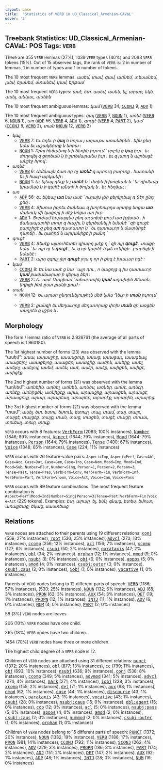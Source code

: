 ```yaml
---
layout: base
title:  'Statistics of VERB in UD_Classical_Armenian-CAVaL'
udver: '2'
---
```


## Treebank Statistics: UD_Classical_Armenian-CAVaL: POS Tags: `VERB`

There are 355 `VERB` lemmas (27%), 1039 `VERB` types (40%) and 2083 `VERB` tokens (15%).
Out of 15 observed tags, the rank of `VERB` is: 2 in number of lemmas, 1 in number of types and 1 in number of tokens.

The 10 most frequent `VERB` lemmas: <em>ասեմ, տամ, գամ, առնեմ, տեսանեմ, լսեմ, ելանեմ, մտանեմ, կամ, երթամ</em>

The 10 most frequent `VERB` types:  <em>ասէ, ետ, ասեմ, ասեն, ել, արար, եկն, ասել, անկաւ, ասեին</em>

The 10 most frequent ambiguous lemmas: <em>կամ</em> (<tt><a href="xcl_caval-pos-VERB.html">VERB</a></tt> 34, <tt><a href="xcl_caval-pos-CCONJ.html">CCONJ</a></tt> 9, <tt><a href="xcl_caval-pos-ADV.html">ADV</a></tt> 1)

The 10 most frequent ambiguous types:  <em>կալ</em> (<tt><a href="xcl_caval-pos-VERB.html">VERB</a></tt> 7, <tt><a href="xcl_caval-pos-NOUN.html">NOUN</a></tt> 1), <em>առնէ</em> (<tt><a href="xcl_caval-pos-VERB.html">VERB</a></tt> 6, <tt><a href="xcl_caval-pos-NOUN.html">NOUN</a></tt> 1), <em>առ</em> (<tt><a href="xcl_caval-pos-ADP.html">ADP</a></tt> 56, <tt><a href="xcl_caval-pos-VERB.html">VERB</a></tt> 4, <tt><a href="xcl_caval-pos-ADV.html">ADV</a></tt> 1), <em>գուցէ</em> (<tt><a href="xcl_caval-pos-VERB.html">VERB</a></tt> 4, <tt><a href="xcl_caval-pos-PART.html">PART</a></tt> 2), <em>կամ</em> (<tt><a href="xcl_caval-pos-CCONJ.html">CCONJ</a></tt> 8, <tt><a href="xcl_caval-pos-VERB.html">VERB</a></tt> 2), <em>տան</em> (<tt><a href="xcl_caval-pos-NOUN.html">NOUN</a></tt> 12, <tt><a href="xcl_caval-pos-VERB.html">VERB</a></tt> 2)


* <em>կալ</em>
  * <tt><a href="xcl_caval-pos-VERB.html">VERB</a></tt> 7: <em>Եւ եղեւ ի <b>կալ</b> ն նորա յ աղաւթս առանձինն . եին ընդ նմա եւ աշակերտք ն նորա :</em>
  * <tt><a href="xcl_caval-pos-NOUN.html">NOUN</a></tt> 1: <em>Որոյ հեծանոց ն ի ձեռին իւրում ՝ սրբել զ <b>կալ</b> իւր . եւ ժողովել զ ցորեան ն ի շտեմարանս իւր . եւ զ յարդ ն այրեսցէ անշէջ հրով :</em>
* <em>առնէ</em>
  * <tt><a href="xcl_caval-pos-VERB.html">VERB</a></tt> 6: <em>Ամենայն ծառ որ ոչ <b>առնէ</b> զ պտուղ բարւոք . հատանի եւ ի հաւր արկանի :</em>
  * <tt><a href="xcl_caval-pos-NOUN.html">NOUN</a></tt> 1: <em>Եւ ելեալ դեւք ն յ <b>առնէ</b> ն ՝ մտին ի խոզեան ն ՝ եւ դիմեաց երամակ ն ի գահէ անտի ի ծովակ ն . եւ հեղձաւ :</em>
* <em>առ</em>
  * <tt><a href="xcl_caval-pos-ADP.html">ADP</a></tt> 56: <em>Եւ եկեալ <b>առ</b> նա ասէ ՝ ուրախ լեր բերկրեալ դ Տէր ընդ քեզ :</em>
  * <tt><a href="xcl_caval-pos-VERB.html">VERB</a></tt> 4: <em>Յիսուս իբրեւ ծանեաւ զ խորհուրդս սրտից նոցա <b>առ</b> մանուկ մի կացոյց ի մէջ նոցա առ իւր</em>
  * <tt><a href="xcl_caval-pos-ADV.html">ADV</a></tt> 1: <em>Յորժամ երթայցես ընդ աւսոխի քում առ իշխան . ի ճանապարհի տուր զ հաշիւ ն զերծանել ի նմանէ ՝ զի գուցէ քարշիցէ զ քեզ <b>առ</b> դատաւոր ն ՝ եւ դատաւոր ն մատնիցէ դահճի . եւ դահիճ ն արկանիցէ ի բանդ ՝</em>
* <em>գուցէ</em>
  * <tt><a href="xcl_caval-pos-VERB.html">VERB</a></tt> 4: <em>Տեսէք այսուհետեւ զիարդ լսէք դ ՝ զի ոյր <b>գուցէ</b> . տացի նմա ՝ եւ ոյր ոչ ն <b>գուցէ</b> , եւ զ որ կարծէ ն թե ունիցի . բարձցի ի նմանէ :</em>
  * <tt><a href="xcl_caval-pos-PART.html">PART</a></tt> 2: <em>արդ զգոյշ լեր <b>գուցէ</b> լոյս դ որ ի քեզ է խաւար իցէ :</em>
* <em>կամ</em>
  * <tt><a href="xcl_caval-pos-CCONJ.html">CCONJ</a></tt> 8: <em>Եւ նա ասէ ց նա ՝ այր դու , ո կացոյց զ իս դատաւոր <b>կամ</b> բաժանարար ի վերայ ձեր :</em>
  * <tt><a href="xcl_caval-pos-VERB.html">VERB</a></tt> 2: <em>Եւ ասէ Մարիամ ՝ ահաւասիկ <b>կամ</b> աղախին Տեառն . եղիցի ինձ ըստ բանի քում :</em>
* <em>տան</em>
  * <tt><a href="xcl_caval-pos-NOUN.html">NOUN</a></tt> 12: <em>Եւ արար ընդունելութիւն մեծ նմա Ղեւի ի <b>տան</b> իւրում :</em>
  * <tt><a href="xcl_caval-pos-VERB.html">VERB</a></tt> 2: <em>քանզի եւ մեղաւորք մեղաւորաց փոխ <b>տան</b> զի առցեն անդրէն զ կշիռ ն :</em>

## Morphology

The form / lemma ratio of `VERB` is 2.926761 (the average of all parts of speech is 1.960180).

The 1st highest number of forms (23) was observed with the lemma “ասեմ”: <em>ասա, ասասջիք, ասասցուք, ասաց, ասացաւ, ասացեալ, ասացելոյ, ասացելոց, ասացեր, ասացից, ասեին, ասեիք, ասել, ասելոյ, ասելով, ասեմ, ասեն, ասէ, ասէր, ասէք, ասիցեն, ասիցէ, ասիցէք</em>.

The 2nd highest number of forms (21) was observed with the lemma “առնեմ”: <em>առնեին, առնել, առնեն, առնես, առներ, առնէ, առնէր, առնէք, առնիցեն, առնիցէք, արա, արասջիք, արասցեն, արասցէ, արասցուք, արար, արարեալ, արարեր, արարէք, արարին, արարից</em>.

The 3rd highest number of forms (21) was observed with the lemma “տամ”: <em>ասել, ետ, ետու, ետուն, ետուր, տալ, տամ, տայ, տայր, տայցէ, տայցէք, տայք, տան, տաց, տացեն, տացէ, տացի, տուաւ, տուեալ, տուր, տուք</em>.

`VERB` occurs with 8 features: <tt><a href="xcl_caval-feat-VerbForm.html">VerbForm</a></tt> (2083; 100% instances), <tt><a href="xcl_caval-feat-Number.html">Number</a></tt> (1846; 89% instances), <tt><a href="xcl_caval-feat-Aspect.html">Aspect</a></tt> (1644; 79% instances), <tt><a href="xcl_caval-feat-Mood.html">Mood</a></tt> (1644; 79% instances), <tt><a href="xcl_caval-feat-Person.html">Person</a></tt> (1644; 79% instances), <tt><a href="xcl_caval-feat-Tense.html">Tense</a></tt> (1400; 67% instances), <tt><a href="xcl_caval-feat-Voice.html">Voice</a></tt> (1348; 65% instances), <tt><a href="xcl_caval-feat-Case.html">Case</a></tt> (224; 11% instances)

`VERB` occurs with 26 feature-value pairs: `Aspect=Imp`, `Aspect=Perf`, `Case=Abl`, `Case=Acc`, `Case=Dat`, `Case=Gen`, `Case=Ins`, `Case=Nom`, `Mood=Imp`, `Mood=Ind`, `Mood=Sub`, `Number=Plur`, `Number=Sing`, `Person=1`, `Person=2`, `Person=3`, `Tense=Past`, `Tense=Pres`, `VerbForm=Conv`, `VerbForm=Fin`, `VerbForm=Inf`, `VerbForm=Part`, `VerbForm=Vnoun`, `Voice=Act`, `Voice=Cau`, `Voice=Pass`

`VERB` occurs with 89 feature combinations.
The most frequent feature combination is `Aspect=Perf|Mood=Ind|Number=Sing|Person=3|Tense=Past|VerbForm=Fin|Voice=Act` (229 tokens).
Examples: <em>ետ, արար, ել, եկն, գնաց, ետես, եմուտ, առաքեաց, եկաց, սաստեաց</em>


## Relations

`VERB` nodes are attached to their parents using 19 different relations: <tt><a href="xcl_caval-dep-conj.html">conj</a></tt> (559; 27% instances), <tt><a href="xcl_caval-dep-root.html">root</a></tt> (530; 25% instances), <tt><a href="xcl_caval-dep-advcl.html">advcl</a></tt> (273; 13% instances), <tt><a href="xcl_caval-dep-ccomp.html">ccomp</a></tt> (256; 12% instances), <tt><a href="xcl_caval-dep-acl.html">acl</a></tt> (156; 7% instances), <tt><a href="xcl_caval-dep-xcomp.html">xcomp</a></tt> (127; 6% instances), <tt><a href="xcl_caval-dep-csubj.html">csubj</a></tt> (50; 2% instances), <tt><a href="xcl_caval-dep-parataxis.html">parataxis</a></tt> (47; 2% instances), <tt><a href="xcl_caval-dep-obl.html">obl</a></tt> (34; 2% instances), <tt><a href="xcl_caval-dep-orphan.html">orphan</a></tt> (12; 1% instances), <tt><a href="xcl_caval-dep-nmod.html">nmod</a></tt> (9; 0% instances), <tt><a href="xcl_caval-dep-nsubj.html">nsubj</a></tt> (8; 0% instances), <tt><a href="xcl_caval-dep-obj.html">obj</a></tt> (6; 0% instances), <tt><a href="xcl_caval-dep-appos.html">appos</a></tt> (5; 0% instances), <tt><a href="xcl_caval-dep-amod.html">amod</a></tt> (4; 0% instances), <tt><a href="xcl_caval-dep-csubj-outer.html">csubj:outer</a></tt> (3; 0% instances), <tt><a href="xcl_caval-dep-csubj-caus.html">csubj:caus</a></tt> (2; 0% instances), <tt><a href="xcl_caval-dep-iobj.html">iobj</a></tt> (1; 0% instances), <tt><a href="xcl_caval-dep-vocative.html">vocative</a></tt> (1; 0% instances)

Parents of `VERB` nodes belong to 12 different parts of speech: <tt><a href="xcl_caval-pos-VERB.html">VERB</a></tt> (1186; 57% instances),  (530; 25% instances), <tt><a href="xcl_caval-pos-NOUN.html">NOUN</a></tt> (132; 6% instances), <tt><a href="xcl_caval-pos-ADJ.html">ADJ</a></tt> (65; 3% instances), <tt><a href="xcl_caval-pos-PRON.html">PRON</a></tt> (62; 3% instances), <tt><a href="xcl_caval-pos-AUX.html">AUX</a></tt> (54; 3% instances), <tt><a href="xcl_caval-pos-DET.html">DET</a></tt> (19; 1% instances), <tt><a href="xcl_caval-pos-PROPN.html">PROPN</a></tt> (12; 1% instances), <tt><a href="xcl_caval-pos-INTJ.html">INTJ</a></tt> (11; 1% instances), <tt><a href="xcl_caval-pos-ADV.html">ADV</a></tt> (6; 0% instances), <tt><a href="xcl_caval-pos-NUM.html">NUM</a></tt> (4; 0% instances), <tt><a href="xcl_caval-pos-PART.html">PART</a></tt> (2; 0% instances)

58 (3%) `VERB` nodes are leaves.

206 (10%) `VERB` nodes have one child.

365 (18%) `VERB` nodes have two children.

1454 (70%) `VERB` nodes have three or more children.

The highest child degree of a `VERB` node is 12.

Children of `VERB` nodes are attached using 31 different relations: <tt><a href="xcl_caval-dep-punct.html">punct</a></tt> (1372; 20% instances), <tt><a href="xcl_caval-dep-obl.html">obl</a></tt> (877; 13% instances), <tt><a href="xcl_caval-dep-cc.html">cc</a></tt> (799; 11% instances), <tt><a href="xcl_caval-dep-obj.html">obj</a></tt> (693; 10% instances), <tt><a href="xcl_caval-dep-nsubj.html">nsubj</a></tt> (636; 9% instances), <tt><a href="xcl_caval-dep-conj.html">conj</a></tt> (538; 8% instances), <tt><a href="xcl_caval-dep-ccomp.html">ccomp</a></tt> (349; 5% instances), <tt><a href="xcl_caval-dep-advmod.html">advmod</a></tt> (341; 5% instances), <tt><a href="xcl_caval-dep-advcl.html">advcl</a></tt> (274; 4% instances), <tt><a href="xcl_caval-dep-mark.html">mark</a></tt> (271; 4% instances), <tt><a href="xcl_caval-dep-iobj.html">iobj</a></tt> (228; 3% instances), <tt><a href="xcl_caval-dep-xcomp.html">xcomp</a></tt> (155; 2% instances), <tt><a href="xcl_caval-dep-det.html">det</a></tt> (71; 1% instances), <tt><a href="xcl_caval-dep-aux.html">aux</a></tt> (68; 1% instances), <tt><a href="xcl_caval-dep-nmod.html">nmod</a></tt> (62; 1% instances), <tt><a href="xcl_caval-dep-case.html">case</a></tt> (44; 1% instances), <tt><a href="xcl_caval-dep-discourse.html">discourse</a></tt> (43; 1% instances), <tt><a href="xcl_caval-dep-parataxis.html">parataxis</a></tt> (43; 1% instances), <tt><a href="xcl_caval-dep-vocative.html">vocative</a></tt> (43; 1% instances), <tt><a href="xcl_caval-dep-csubj.html">csubj</a></tt> (28; 0% instances), <tt><a href="xcl_caval-dep-nsubj-caus.html">nsubj:caus</a></tt> (15; 0% instances), <tt><a href="xcl_caval-dep-obl-agent.html">obl:agent</a></tt> (15; 0% instances), <tt><a href="xcl_caval-dep-cop.html">cop</a></tt> (12; 0% instances), <tt><a href="xcl_caval-dep-acl.html">acl</a></tt> (5; 0% instances), <tt><a href="xcl_caval-dep-nsubj-pass.html">nsubj:pass</a></tt> (5; 0% instances), <tt><a href="xcl_caval-dep-appos.html">appos</a></tt> (4; 0% instances), <tt><a href="xcl_caval-dep-amod.html">amod</a></tt> (2; 0% instances), <tt><a href="xcl_caval-dep-csubj-caus.html">csubj:caus</a></tt> (2; 0% instances), <tt><a href="xcl_caval-dep-nummod.html">nummod</a></tt> (2; 0% instances), <tt><a href="xcl_caval-dep-csubj-outer.html">csubj:outer</a></tt> (1; 0% instances), <tt><a href="xcl_caval-dep-orphan.html">orphan</a></tt> (1; 0% instances)

Children of `VERB` nodes belong to 15 different parts of speech: <tt><a href="xcl_caval-pos-PUNCT.html">PUNCT</a></tt> (1372; 20% instances), <tt><a href="xcl_caval-pos-NOUN.html">NOUN</a></tt> (1332; 19% instances), <tt><a href="xcl_caval-pos-VERB.html">VERB</a></tt> (1186; 17% instances), <tt><a href="xcl_caval-pos-PRON.html">PRON</a></tt> (981; 14% instances), <tt><a href="xcl_caval-pos-CCONJ.html">CCONJ</a></tt> (792; 11% instances), <tt><a href="xcl_caval-pos-SCONJ.html">SCONJ</a></tt> (262; 4% instances), <tt><a href="xcl_caval-pos-ADV.html">ADV</a></tt> (229; 3% instances), <tt><a href="xcl_caval-pos-PROPN.html">PROPN</a></tt> (186; 3% instances), <tt><a href="xcl_caval-pos-PART.html">PART</a></tt> (174; 2% instances), <tt><a href="xcl_caval-pos-ADJ.html">ADJ</a></tt> (151; 2% instances), <tt><a href="xcl_caval-pos-DET.html">DET</a></tt> (147; 2% instances), <tt><a href="xcl_caval-pos-AUX.html">AUX</a></tt> (92; 1% instances), <tt><a href="xcl_caval-pos-ADP.html">ADP</a></tt> (48; 1% instances), <tt><a href="xcl_caval-pos-INTJ.html">INTJ</a></tt> (28; 0% instances), <tt><a href="xcl_caval-pos-NUM.html">NUM</a></tt> (19; 0% instances)

